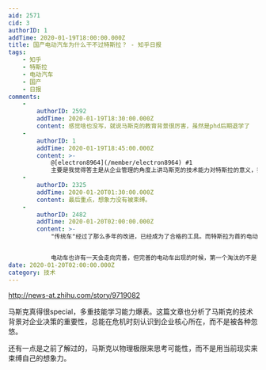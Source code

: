 ```yaml
---
aid: 2571
cid: 3
authorID: 1
addTime: 2020-01-19T18:00:00.000Z
title: 国产电动汽车为什么干不过特斯拉？ - 知乎日报
tags:
    - 知乎
    - 特斯拉
    - 电动汽车
    - 国产
    - 日报
comments:
    -
        authorID: 2592
        addTime: 2020-01-19T18:30:00.000Z
        content: 感觉啥也没写，就说马斯克的教育背景很厉害，虽然是phd后期退学了
    -
        authorID: 1
        addTime: 2020-01-19T18:45:00.000Z
        content: >-
            @[electron8964](/member/electron8964) #1
            主要是我觉得答主是从企业管理的角度上讲马斯克的技术能力对特斯拉的意义，我比较感兴趣这一点。
    -
        authorID: 2325
        addTime: 2020-01-20T01:30:00.000Z
        content: 最后重点，想象力没有被束缚。
    -
        authorID: 2482
        addTime: 2020-01-20T02:00:00.000Z
        content: >-
            "传统车"经过了那么多年的改进，已经成为了合格的工具。而特斯拉为首的电动车，至今为止依然谈不上工具，最多只能称为玩具。特斯拉其实也没好到哪里去，它也一直在亏损。现阶段电动车的主要问题是“高速续航”，“冬季/空调衰减”，“充电过慢”。电动车要想取代"传统车"必须客服这三点，而不是简单卖弄环保概念或者拼科技感。


            电动车也许有一天会走向完善，但完善的电动车出现的时候，第一个淘汰的不是"传统车"，而是现阶段在卖的不完善的电动车。
date: 2020-01-20T02:00:00.000Z
category: 技术
---
```


http://news-at.zhihu.com/story/9719082

马斯克真得很special，多重技能学习能力爆表。这篇文章也分析了马斯克的技术背景对企业决策的重要性，总能在危机时刻认识到企业核心所在，而不是被各种忽悠。

还有一点是之前了解过的，马斯克以物理极限来思考可能性，而不是用当前现实来束缚自己的想象力。
